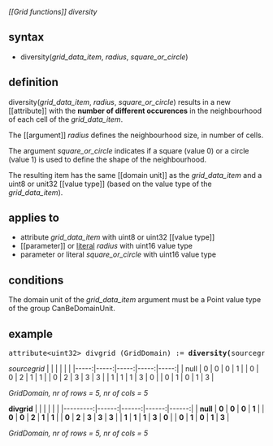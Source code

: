 *[[Grid functions]] diversity*

## syntax

- diversity(*grid_data_item*, *radius*, *square_or_circle*)

## definition

diversity(*grid_data_item*, *radius*, *square_or_circle*) results in a new [[attribute]] with the **number of different occurences** in the neighbourhood of each cell of the *grid_data_item*.

The [[argument]] *radius* defines the neighbourhood size, in number of cells.

The argument *square_or_circle* indicates if a square (value 0) or a circle (value 1) is used to define the shape of the neighbourhood.

The resulting item has the same [[domain unit]] as the *grid_data_item* and a uint8 or unit32 [[value type]] (based on the value type of the *grid_data_item*).

## applies to

- attribute *grid_data_item* with uint8 or uint32 [[value type]]
- [[parameter]] or [literal](https://en.wikipedia.org/wiki/Literal_(computer_programming)) *radius* with uint16 value type
- parameter or literal *square_or_circle* with uint16 value type

## conditions

The domain unit of the *grid_data_item* argument must be a Point value type of the group CanBeDomainUnit.

## example

<pre>
attribute&lt;uint32&gt; divgrid (GridDomain) := <B>diversity(</B>sourcegrid, 2w, 1w<B>)</B>;
</pre>

*sourcegrid*
|      |      |      |      |      |
|-----:|-----:|-----:|-----:|-----:|
| null | 0    | 0    | 0    | 1    |
| 0    | 0    | 2    | 1    | 1    |
| 0    | 2    | 3    | 3    | 3    |
| 1    | 1    | 1    | 3    | 0    |
| 0    | 1    | 0    | 1    | 3    |

*GridDomain, nr of rows = 5, nr of cols = 5*

**divgrid**
|          |       |       |       |       |
|---------:|------:|------:|------:|------:|
| **null** | **0** | **0** | **0** | **1** |
| **0**    | **0** | **2** | **1** | **1** |
| **0**    | **2** | **3** | **3** | **3** |
| **1**    | **1** | **1** | **3** | **0** |
| **0**    | **1** | **0** | **1** | **3** |

*GridDomain, nr of rows = 5, nr of cols = 5*